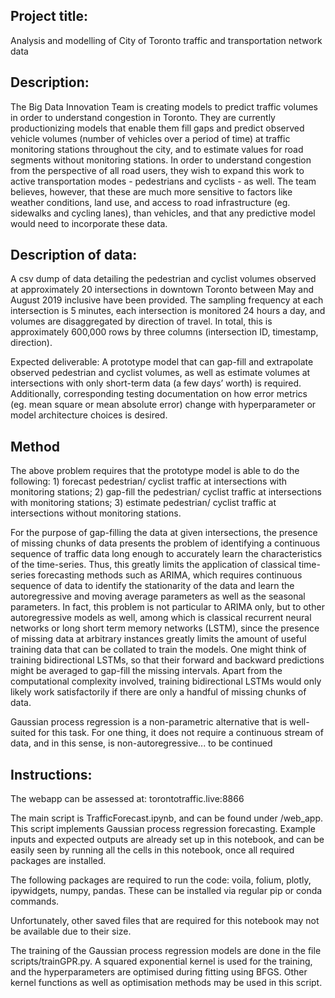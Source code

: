 Project title:
-------------
Analysis and modelling of City of Toronto traffic and transportation network data

Description:
--------------
The Big Data Innovation Team is creating models to predict traffic volumes in order to understand congestion in Toronto. They are currently productionizing models that enable them fill gaps and predict observed vehicle volumes (number of vehicles over a period of time) at traffic monitoring stations throughout the city, and to estimate values for road segments without monitoring stations. In order to understand congestion from the perspective of all road users, they wish to expand this work to active transportation modes - pedestrians and cyclists - as well. The team believes, however, that these are much more sensitive to factors like weather conditions, land use, and access to road infrastructure (eg. sidewalks and cycling lanes), than vehicles, and that any predictive model would need to incorporate these data.

Description of data:
----------------------
A csv dump of data detailing the pedestrian and cyclist volumes observed at approximately 20 intersections in downtown Toronto between May and August 2019 inclusive have been provided. The sampling frequency at each intersection is 5 minutes, each intersection is monitored 24 hours a day, and volumes are disaggregated by direction of travel. In total, this is approximately 600,000 rows by three columns (intersection ID, timestamp, direction).

Expected deliverable:
A prototype model that can gap-fill and extrapolate observed pedestrian and cyclist volumes, as well as estimate volumes at intersections with only short-term data (a few days’ worth) is required. Additionally, corresponding testing documentation on how error metrics (eg. mean square or mean absolute error) change with hyperparameter or model architecture choices is desired.

Method
---------
The above problem requires that the prototype model is able to do the following: 1) forecast pedestrian/ cyclist traffic at intersections with monitoring stations; 2) gap-fill the pedestrian/ cyclist traffic at intersections with monitoring stations; 3) estimate pedestrian/ cyclist traffic at intersections without monitoring stations.

For the purpose of gap-filling the data at given intersections, the presence of missing chunks of data presents the problem of identifying a continuous sequence of traffic data long enough to accurately learn the characteristics of the time-series. Thus, this greatly limits the application of classical time-series forecasting methods such as ARIMA, which requires continuous sequence of data to identify the stationarity of the data and learn the autoregressive and moving average parameters as well as the seasonal parameters. In fact, this problem is not particular to ARIMA only, but to other autoregressive models as well, among which is classical recurrent neural networks or long short term memory networks (LSTM), since the presence of missing data at arbitrary instances greatly limits the amount of useful training data that can be collated to train the models. One might think of training bidirectional LSTMs, so that their forward and backward predictions might be averaged to gap-fill the missing intervals. Apart from the computational complexity involved, training bidirectional LSTMs would only likely work satisfactorily if there are only a handful of missing chunks of data.

Gaussian process regression is a non-parametric alternative that is well-suited for this task. For one thing, it does not require a continuous stream of data, and in this sense, is non-autoregressive... to be continued

Instructions:
--------------
The webapp can be assessed at: torontotraffic.live:8866

The main script is TrafficForecast.ipynb, and can be found under /web_app. This script implements Gaussian process regression forecasting. Example inputs and expected outputs are already set up in this notebook, and can be easily seen by running all the cells in this notebook, once all required packages are installed.

The following packages are required to run the code: voila, folium, plotly, ipywidgets, numpy, pandas. These can be installed via regular pip or conda commands.

Unfortunately, other saved files that are required for this notebook may not be available due to their size.

The training of the Gaussian process regression models are done in the file scripts/trainGPR.py. A squared exponential kernel is used for the training, and the hyperparameters are optimised during fitting using BFGS. Other kernel functions as well as optimisation methods may be used in this script.
